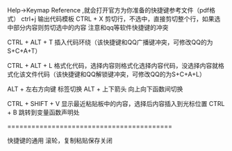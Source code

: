 Help->Keymap Reference ,就会打开官方为你准备的快捷键参考文件（pdf格式）
ctrl+j 输出代码模板
CTRL + X   剪切行，不选中，直接剪切整个行，如果选中部分内容则剪切选中的内容
注意和qq等软件快捷键的冲突

CTRL + ALT + T    插入代码环绕（该快捷键和QQ广播键冲突，可修改QQ的为S+C+A+T）

CTRL + ALT + L    格式化代码，选择内容则格式化选择内容代码，没选择内容就格式化该文件代码（该快捷键和QQ解锁键冲突，可修改QQ的为S+C+A+L）

ALT + 左右方向键 标签切换
ALT + 上下箭头 向上向下函数间切换

CTRL + SHIFT + V  显示最近粘贴板中的内容，选择后内容插入到光标位置
CTRL + B  跳转到变量函数声明处




=========================================

快捷键的通用
滚轮，复制粘贴保存关闭
